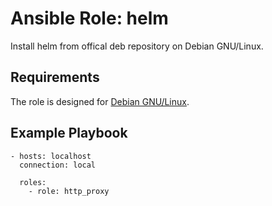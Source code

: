 # Ansible Role: helm

Install helm from offical deb repository on Debian GNU/Linux.

## Requirements
The role is designed for [Debian GNU/Linux](https://debian.org).

## Example Playbook
```
- hosts: localhost
  connection: local

  roles:
    - role: http_proxy
```
